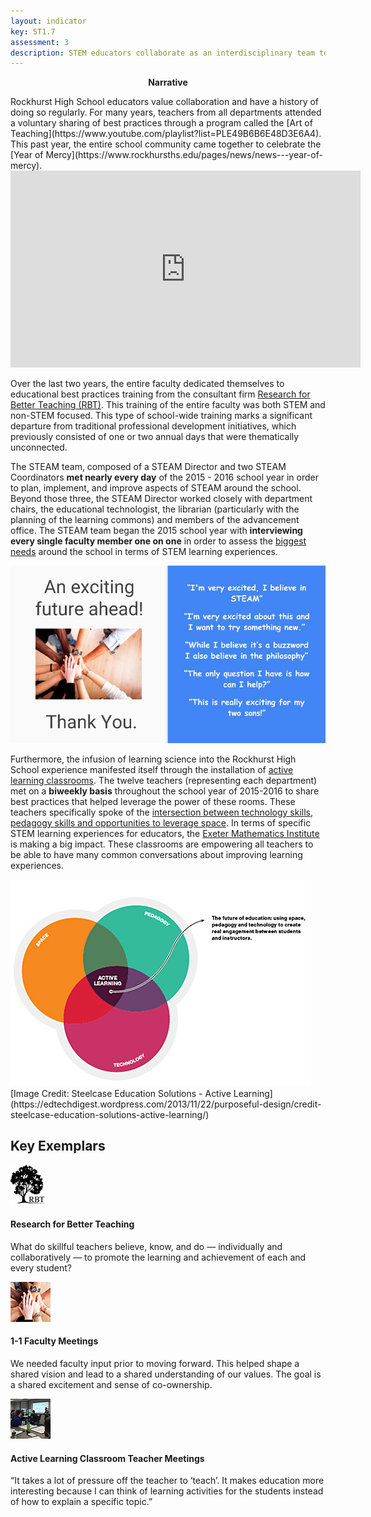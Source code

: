 ```yaml
---
layout: indicator
key: ST1.7
assessment: 3
description: STEM educators collaborate as an interdisciplinary team to plan, implement, and improve integrated STEM learning experiences.
---
```

<p align="center">
<b>Narrative</b>
</p>
Rockhurst High School educators value collaboration and have a history of doing so regularly. For many years, teachers from all departments attended a voluntary sharing of best practices through a program called the [Art of Teaching](https://www.youtube.com/playlist?list=PLE49B6B6E48D3E6A4). This past year, the entire school community came together to celebrate the [Year of Mercy](https://www.rockhursths.edu/pages/news/news---year-of-mercy).


<div class="embed-container">
<iframe width="560" height="315" src="https://www.youtube.com/embed/8H-vuCg_rYQ?list=PLE49B6B6E48D3E6A4" frameborder="0" allowfullscreen></iframe>
</div>


Over the last two years, the entire faculty dedicated themselves to educational best practices training from the consultant firm [Research for Better Teaching (RBT)](https://drive.google.com/drive/folders/0B1-JIRrX_4I5djY5Q1o4QzdhRlk). This training of the entire faculty was both STEM and non-STEM focused. This type of school-wide training marks a significant departure from traditional professional development initiatives, which previously consisted of one or two annual days that were thematically unconnected.

The STEAM team, composed of a STEAM Director and two STEAM Coordinators <b>met nearly every day</b> of the 2015 - 2016 school year in order to plan, implement, and improve aspects of STEAM around the school. Beyond those three, the STEAM Director worked closely with department chairs, the educational technologist, the librarian (particularly with the planning of the learning commons) and members of the advancement office. The STEAM team began the 2015 school year with <b>interviewing every single faculty member one on one</b> in order to assess the [biggest needs](http://steam.rockhursths.edu/2015/10/30/Interviews.html) around the school in terms of STEM learning experiences. 

<div class="flex-wrapper">
  <img src="/img/Reactions to STEAM.jpg">
</div>

Furthermore, the infusion of learning science into the Rockhurst High School experience manifested itself through the installation of [active learning classrooms](http://steam.rockhursths.edu/active-learning/classroom-description/). The twelve teachers (representing each department) met on a <b>biweekly basis</b> throughout the school year of 2015-2016 to share best practices that helped leverage the power of these rooms. These teachers specifically spoke of the [intersection between technology skills, pedagogy skills and opportunities to leverage space](http://steam.rockhursths.edu/active-learning/). In terms of specific STEM learning experiences for educators, the [Exeter Mathematics Institute](http://steam.rockhursths.edu/2016/08/10/EMI-2016.html) is making a big impact. These classrooms are empowering all teachers to be able to have many common conversations about improving learning experiences.
<div class="flex-wrapper">
  <img src="/img/Active Learning.jpeg">
</div>
[Image Credit: Steelcase Education Solutions - Active Learning](https://edtechdigest.wordpress.com/2013/11/22/purposeful-design/credit-steelcase-education-solutions-active-learning/)

## Key Exemplars

<div class="media well">
  <div class="media-left">
    <a href="https://drive.google.com/drive/folders/0B1-JIRrX_4I5djY5Q1o4QzdhRlk">
      <img class="media-object" src="/img/64/RBT_Icon.jpg">
    </a>
  </div>
  <div class="media-body">
    <h4 class="media-heading">Research for Better Teaching</h4>
    <p>What do skillful teachers believe, know, and do — individually and collaboratively — to promote the learning and achievement of each and every student?</p>
  </div>
</div>

<div class="media well">
  <div class="media-left">
    <a>
      <img class="media-object" src="/img/64/1_1_Interviews_Icon.jpg">
    </a>
  </div>
  <div class="media-body">
    <h4 class="media-heading">1-1 Faculty Meetings</h4>
    <p>We needed faculty input prior to moving forward. This helped shape a shared vision and lead to a shared understanding of our values. The goal is a shared excitement and sense of co-ownership.</p>
  </div>
</div>

<div class="media well">
  <div class="media-left">
    <a href="http://steam.rockhursths.edu/2015/08/30/Active-Learning-Classrooms-(Faculty-Reflections).html">
      <img class="media-object" src="/img/64/ALC_Icon.jpg">
    </a>
  </div>
  <div class="media-body">
    <h4 class="media-heading">Active Learning Classroom Teacher Meetings</h4>
    <p>“It takes a lot of pressure off the teacher to ‘teach’. It makes education more interesting because I can think of learning activities for the students instead of how to explain a specific topic.”</p>
  </div>
</div>

